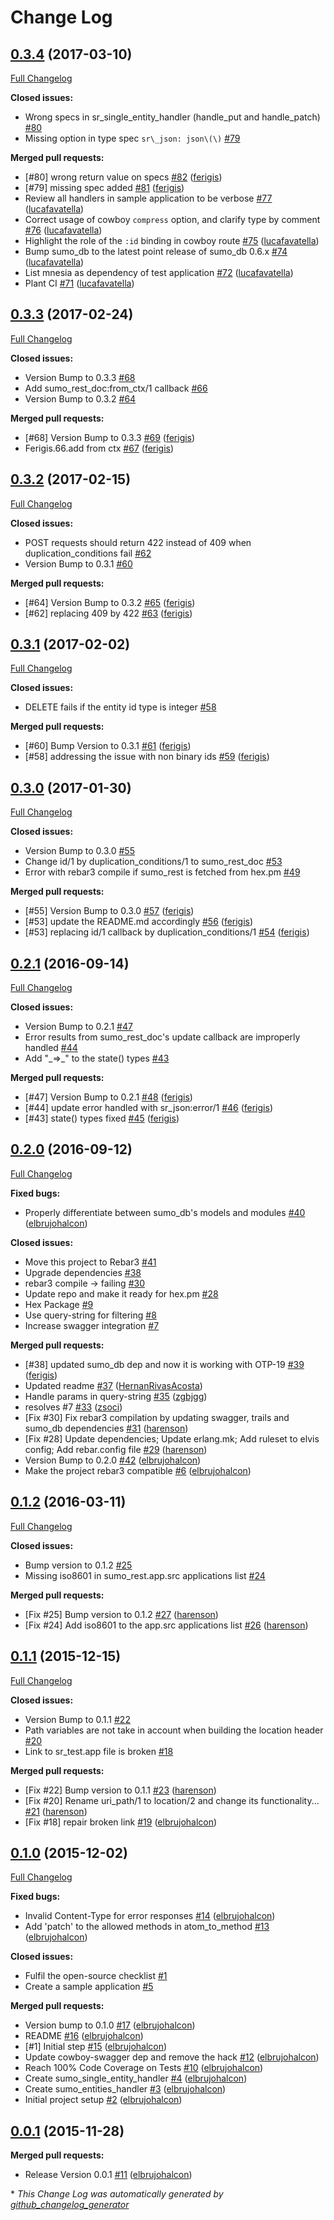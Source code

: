 # Change Log

## [0.3.4](https://github.com/inaka/sumo_rest/tree/0.3.4) (2017-03-10)
[Full Changelog](https://github.com/inaka/sumo_rest/compare/0.3.3...0.3.4)

**Closed issues:**

- Wrong specs in sr\_single\_entity\_handler \(handle\_put and handle\_patch\) [\#80](https://github.com/inaka/sumo_rest/issues/80)
- Missing option in type spec `sr\_json: json\(\)` [\#79](https://github.com/inaka/sumo_rest/issues/79)

**Merged pull requests:**

- \[\#80\] wrong return value on specs [\#82](https://github.com/inaka/sumo_rest/pull/82) ([ferigis](https://github.com/ferigis))
- \[\#79\] missing spec added [\#81](https://github.com/inaka/sumo_rest/pull/81) ([ferigis](https://github.com/ferigis))
- Review all handlers in sample application to be verbose [\#77](https://github.com/inaka/sumo_rest/pull/77) ([lucafavatella](https://github.com/lucafavatella))
- Correct usage of cowboy `compress` option, and clarify type by comment [\#76](https://github.com/inaka/sumo_rest/pull/76) ([lucafavatella](https://github.com/lucafavatella))
- Highlight the role of the `:id` binding in cowboy route [\#75](https://github.com/inaka/sumo_rest/pull/75) ([lucafavatella](https://github.com/lucafavatella))
- Bump sumo\_db to the latest point release of sumo\_db 0.6.x [\#74](https://github.com/inaka/sumo_rest/pull/74) ([lucafavatella](https://github.com/lucafavatella))
- List mnesia as dependency of test application [\#72](https://github.com/inaka/sumo_rest/pull/72) ([lucafavatella](https://github.com/lucafavatella))
- Plant CI [\#71](https://github.com/inaka/sumo_rest/pull/71) ([lucafavatella](https://github.com/lucafavatella))

## [0.3.3](https://github.com/inaka/sumo_rest/tree/0.3.3) (2017-02-24)
[Full Changelog](https://github.com/inaka/sumo_rest/compare/0.3.2...0.3.3)

**Closed issues:**

- Version Bump to 0.3.3 [\#68](https://github.com/inaka/sumo_rest/issues/68)
- Add sumo\_rest\_doc:from\_ctx/1 callback [\#66](https://github.com/inaka/sumo_rest/issues/66)
- Version Bump to 0.3.2 [\#64](https://github.com/inaka/sumo_rest/issues/64)

**Merged pull requests:**

- \[\#68\] Version Bump to 0.3.3 [\#69](https://github.com/inaka/sumo_rest/pull/69) ([ferigis](https://github.com/ferigis))
- Ferigis.66.add from ctx [\#67](https://github.com/inaka/sumo_rest/pull/67) ([ferigis](https://github.com/ferigis))

## [0.3.2](https://github.com/inaka/sumo_rest/tree/0.3.2) (2017-02-15)
[Full Changelog](https://github.com/inaka/sumo_rest/compare/0.3.1...0.3.2)

**Closed issues:**

- POST requests should return 422 instead of 409 when duplication\_conditions fail [\#62](https://github.com/inaka/sumo_rest/issues/62)
- Version Bump to 0.3.1 [\#60](https://github.com/inaka/sumo_rest/issues/60)

**Merged pull requests:**

- \[\#64\] Version Bump to 0.3.2 [\#65](https://github.com/inaka/sumo_rest/pull/65) ([ferigis](https://github.com/ferigis))
- \[\#62\] replacing 409 by 422 [\#63](https://github.com/inaka/sumo_rest/pull/63) ([ferigis](https://github.com/ferigis))

## [0.3.1](https://github.com/inaka/sumo_rest/tree/0.3.1) (2017-02-02)
[Full Changelog](https://github.com/inaka/sumo_rest/compare/0.3.0...0.3.1)

**Closed issues:**

- DELETE fails if the entity id type is integer [\#58](https://github.com/inaka/sumo_rest/issues/58)

**Merged pull requests:**

- \[\#60\] Bump Version to 0.3.1 [\#61](https://github.com/inaka/sumo_rest/pull/61) ([ferigis](https://github.com/ferigis))
- \[\#58\] addressing the issue with non binary ids [\#59](https://github.com/inaka/sumo_rest/pull/59) ([ferigis](https://github.com/ferigis))

## [0.3.0](https://github.com/inaka/sumo_rest/tree/0.3.0) (2017-01-30)
[Full Changelog](https://github.com/inaka/sumo_rest/compare/0.2.1...0.3.0)

**Closed issues:**

- Version Bump to 0.3.0 [\#55](https://github.com/inaka/sumo_rest/issues/55)
- Change id/1 by  duplication\_conditions/1 to sumo\_rest\_doc [\#53](https://github.com/inaka/sumo_rest/issues/53)
- Error with rebar3 compile if sumo\_rest is fetched from hex.pm [\#49](https://github.com/inaka/sumo_rest/issues/49)

**Merged pull requests:**

- \[\#55\] Version Bump to 0.3.0 [\#57](https://github.com/inaka/sumo_rest/pull/57) ([ferigis](https://github.com/ferigis))
- \[\#53\] update the README.md accordingly [\#56](https://github.com/inaka/sumo_rest/pull/56) ([ferigis](https://github.com/ferigis))
- \[\#53\] replacing id/1 callback by duplication\_conditions/1 [\#54](https://github.com/inaka/sumo_rest/pull/54) ([ferigis](https://github.com/ferigis))

## [0.2.1](https://github.com/inaka/sumo_rest/tree/0.2.1) (2016-09-14)
[Full Changelog](https://github.com/inaka/sumo_rest/compare/0.2.0...0.2.1)

**Closed issues:**

- Version Bump to 0.2.1 [\#47](https://github.com/inaka/sumo_rest/issues/47)
- Error results from sumo\_rest\_doc's update callback are improperly handled [\#44](https://github.com/inaka/sumo_rest/issues/44)
- Add "\_=\>\_" to the state\(\) types [\#43](https://github.com/inaka/sumo_rest/issues/43)

**Merged pull requests:**

- \[\#47\] Version Bump to 0.2.1 [\#48](https://github.com/inaka/sumo_rest/pull/48) ([ferigis](https://github.com/ferigis))
- \[\#44\] update error handled with sr\_json:error/1 [\#46](https://github.com/inaka/sumo_rest/pull/46) ([ferigis](https://github.com/ferigis))
- \[\#43\] state\(\) types fixed [\#45](https://github.com/inaka/sumo_rest/pull/45) ([ferigis](https://github.com/ferigis))

## [0.2.0](https://github.com/inaka/sumo_rest/tree/0.2.0) (2016-09-12)
[Full Changelog](https://github.com/inaka/sumo_rest/compare/0.1.2...0.2.0)

**Fixed bugs:**

- Properly differentiate between sumo\_db's models and modules [\#40](https://github.com/inaka/sumo_rest/pull/40) ([elbrujohalcon](https://github.com/elbrujohalcon))

**Closed issues:**

- Move this project to Rebar3 [\#41](https://github.com/inaka/sumo_rest/issues/41)
- Upgrade dependencies [\#38](https://github.com/inaka/sumo_rest/issues/38)
- rebar3 compile -\> failing [\#30](https://github.com/inaka/sumo_rest/issues/30)
- Update repo and make it ready for hex.pm [\#28](https://github.com/inaka/sumo_rest/issues/28)
- Hex Package [\#9](https://github.com/inaka/sumo_rest/issues/9)
- Use query-string for filtering [\#8](https://github.com/inaka/sumo_rest/issues/8)
- Increase swagger integration [\#7](https://github.com/inaka/sumo_rest/issues/7)

**Merged pull requests:**

- \[\#38\] updated sumo\_db dep and now it is working with OTP-19 [\#39](https://github.com/inaka/sumo_rest/pull/39) ([ferigis](https://github.com/ferigis))
- Updated readme [\#37](https://github.com/inaka/sumo_rest/pull/37) ([HernanRivasAcosta](https://github.com/HernanRivasAcosta))
- Handle params in query-string [\#35](https://github.com/inaka/sumo_rest/pull/35) ([zgbjgg](https://github.com/zgbjgg))
- resolves \#7 [\#33](https://github.com/inaka/sumo_rest/pull/33) ([zsoci](https://github.com/zsoci))
- \[Fix \#30\] Fix rebar3 compilation by updating swagger, trails and sumo\_db dependencies [\#31](https://github.com/inaka/sumo_rest/pull/31) ([harenson](https://github.com/harenson))
- \[Fix \#28\] Update dependencies; Update erlang.mk; Add ruleset to elvis config; Add rebar.config file [\#29](https://github.com/inaka/sumo_rest/pull/29) ([harenson](https://github.com/harenson))
- Version Bump to 0.2.0 [\#42](https://github.com/inaka/sumo_rest/pull/42) ([elbrujohalcon](https://github.com/elbrujohalcon))
- Make the project rebar3 compatible [\#6](https://github.com/inaka/sumo_rest/pull/6) ([elbrujohalcon](https://github.com/elbrujohalcon))

## [0.1.2](https://github.com/inaka/sumo_rest/tree/0.1.2) (2016-03-11)
[Full Changelog](https://github.com/inaka/sumo_rest/compare/0.1.1...0.1.2)

**Closed issues:**

- Bump version to 0.1.2 [\#25](https://github.com/inaka/sumo_rest/issues/25)
- Missing iso8601 in sumo\_rest.app.src applications list [\#24](https://github.com/inaka/sumo_rest/issues/24)

**Merged pull requests:**

- \[Fix \#25\] Bump version to 0.1.2 [\#27](https://github.com/inaka/sumo_rest/pull/27) ([harenson](https://github.com/harenson))
- \[Fix \#24\] Add iso8601 to the app.src applications list [\#26](https://github.com/inaka/sumo_rest/pull/26) ([harenson](https://github.com/harenson))

## [0.1.1](https://github.com/inaka/sumo_rest/tree/0.1.1) (2015-12-15)
[Full Changelog](https://github.com/inaka/sumo_rest/compare/0.1.0...0.1.1)

**Closed issues:**

- Version Bump to 0.1.1 [\#22](https://github.com/inaka/sumo_rest/issues/22)
- Path variables are not take in account when building the location header [\#20](https://github.com/inaka/sumo_rest/issues/20)
- Link to sr\_test.app file is broken [\#18](https://github.com/inaka/sumo_rest/issues/18)

**Merged pull requests:**

- \[Fix \#22\] Bump version to 0.1.1 [\#23](https://github.com/inaka/sumo_rest/pull/23) ([harenson](https://github.com/harenson))
- \[Fix \#20\] Rename uri\_path/1 to location/2 and change its functionality... [\#21](https://github.com/inaka/sumo_rest/pull/21) ([harenson](https://github.com/harenson))
- \[Fix \#18\] repair broken link [\#19](https://github.com/inaka/sumo_rest/pull/19) ([elbrujohalcon](https://github.com/elbrujohalcon))

## [0.1.0](https://github.com/inaka/sumo_rest/tree/0.1.0) (2015-12-02)
[Full Changelog](https://github.com/inaka/sumo_rest/compare/0.0.1...0.1.0)

**Fixed bugs:**

- Invalid Content-Type for error responses [\#14](https://github.com/inaka/sumo_rest/pull/14) ([elbrujohalcon](https://github.com/elbrujohalcon))
- Add 'patch' to the allowed methods in atom\_to\_method [\#13](https://github.com/inaka/sumo_rest/pull/13) ([elbrujohalcon](https://github.com/elbrujohalcon))

**Closed issues:**

- Fulfil the open-source checklist [\#1](https://github.com/inaka/sumo_rest/issues/1)
- Create a sample application [\#5](https://github.com/inaka/sumo_rest/issues/5)

**Merged pull requests:**

- Version bump to 0.1.0 [\#17](https://github.com/inaka/sumo_rest/pull/17) ([elbrujohalcon](https://github.com/elbrujohalcon))
- README [\#16](https://github.com/inaka/sumo_rest/pull/16) ([elbrujohalcon](https://github.com/elbrujohalcon))
- \[\#1\] Initial step [\#15](https://github.com/inaka/sumo_rest/pull/15) ([elbrujohalcon](https://github.com/elbrujohalcon))
- Update cowboy-swagger dep and remove the hack [\#12](https://github.com/inaka/sumo_rest/pull/12) ([elbrujohalcon](https://github.com/elbrujohalcon))
- Reach 100% Code Coverage on Tests [\#10](https://github.com/inaka/sumo_rest/pull/10) ([elbrujohalcon](https://github.com/elbrujohalcon))
- Create sumo\_single\_entity\_handler [\#4](https://github.com/inaka/sumo_rest/pull/4) ([elbrujohalcon](https://github.com/elbrujohalcon))
- Create sumo\_entities\_handler [\#3](https://github.com/inaka/sumo_rest/pull/3) ([elbrujohalcon](https://github.com/elbrujohalcon))
- Initial project setup [\#2](https://github.com/inaka/sumo_rest/pull/2) ([elbrujohalcon](https://github.com/elbrujohalcon))

## [0.0.1](https://github.com/inaka/sumo_rest/tree/0.0.1) (2015-11-28)
**Merged pull requests:**

- Release Version 0.0.1 [\#11](https://github.com/inaka/sumo_rest/pull/11) ([elbrujohalcon](https://github.com/elbrujohalcon))



\* *This Change Log was automatically generated by [github_changelog_generator](https://github.com/skywinder/Github-Changelog-Generator)*